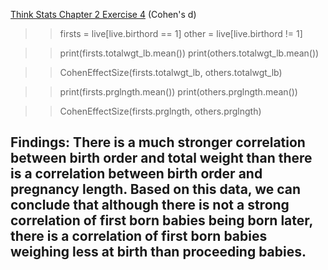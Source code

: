 [Think Stats Chapter 2 Exercise 4](http://greenteapress.com/thinkstats2/html/thinkstats2003.html#toc24) (Cohen's d)

>> 
>>firsts = live[live.birthord == 1]
>>other = live[live.birthord != 1]

>>print(firsts.totalwgt_lb.mean())
>>print(others.totalwgt_lb.mean())

>>CohenEffectSize(firsts.totalwgt_lb, others.totalwgt_lb)

>>print(firsts.prglngth.mean())
>>print(others.prglngth.mean())

>>CohenEffectSize(firsts.prglngth, others.prglngth)

## Findings: There is a much stronger correlation between birth order and total weight than there is a correlation between birth order and pregnancy length. Based on this data, we can conclude that although there is not a strong correlation of first born babies being born later, there is a correlation of first born babies weighing less at birth than proceeding babies.
